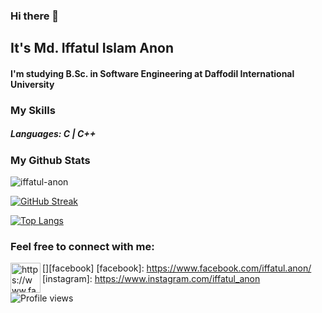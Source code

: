 ### Hi there 🙂

## It's Md. Iffatul Islam Anon
#### I'm studying B.Sc. in Software Engineering at Daffodil International University

### My Skills
##### Languages: C | C++ 

### My Github Stats
 <img src="https://github-readme-stats.vercel.app/api?username=iffatul-anon&show_icons=true&count_private=true&theme=dark" alt="iffatul-anon" />

<!--  CONTRIBUTION AND STREAK BLOCK -->
[![GitHub Streak](https://github-readme-streak-stats.herokuapp.com/?user=iffatul-anon&currStreakNum=2FD3EB&fire=pink&sideLabels=F00&theme=nightowl)](https://git.io/streak-stats)
  
 <!--  TOP LANGUAGES STATISTICS -->
 [![Top Langs](https://github-readme-stats.vercel.app/api/top-langs/?username=iffatul-anon&theme=dark&layout=compact&align=right&width=40%)](https://github.com/iffatul-anon/github-readme-stats)
 
 ### Feel free to connect with me:
 [<img align="left" alt="https://www.facebook.com/iffatul.anon/" width="48px" src="https://img.icons8.com/color/48/000000/facebook-new.png" />][facebook]
 [facebook]: https://www.facebook.com/iffatul.anon/
 [instagram]: https://www.instagram.com/iffatul_anon

![Profile views](https://gpvc.arturio.dev/iffatul-anon)
